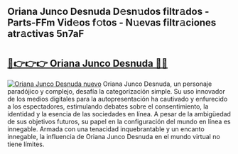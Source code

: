 ## Oriana Junco Desnuda D𝚎sn𝚞dos filtr𝚊dos - Parts-FFm Vid𝚎os f𝚘tos - N𝚞evas filtr𝚊ciones atr𝚊ctivas 5n7aF

# <h2><a href="http://mb6ign.tromn.icu/?c=Oriana+Junco+Desnuda">🔗👉👉👉 Oriana Junco Desnuda 🔗🔗</a></h2>

[![Oriana Junco Desnuda nuevo](https://i.imgur.com/pEAQMta.gif)](http://mb6ign.tromn.icu/?c=Oriana+Junco+Desnuda)
Oriana Junco Desnuda, un personaje paradójico y complejo, desafía la categorización simple. Su uso innovador de los medios digitales para la autopresentación ha cautivado y enfurecido a los espectadores, estimulando debates sobre el consentimiento, la identidad y la esencia de las sociedades en línea. A pesar de la ambigüedad de sus objetivos futuros, su papel en la configuración del mundo en línea es innegable. Armada con una tenacidad inquebrantable y un encanto innegable, la influencia de Oriana Junco Desnuda en el mundo virtual no tiene límites.
